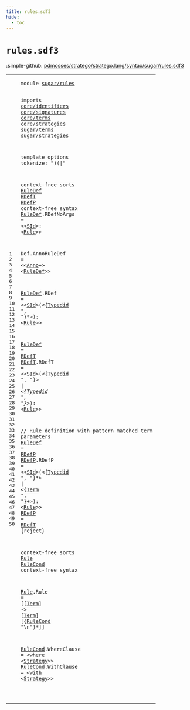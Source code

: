 ```yaml
---
title: rules.sdf3
hide:
  - toc
---
```


# `rules.sdf3`

:simple-github: [pdmosses/stratego/stratego.lang/syntax/sugar/rules.sdf3]

[pdmosses/stratego/stratego.lang/syntax/sugar/rules.sdf3]: https://github.com/pdmosses/stratego/blob/master/stratego.lang/syntax/sugar/rules.sdf3 "The source file on GitHub"

<div class="sdf3"><table class="highlighttable"><tbody><tr><td class="linenos"><div class="linenodiv"><pre><span></span>1
2
3
4
5
6
7
8
9
10
11
12
13
14
15
16
17
18
19
20
21
22
23
24
25
26
27
28
29
30
31
32
33
34
35
36
37
38
39
40
41
42
43
44
45
46
47
48
49
50
</pre></div></td>
<td class="code"><pre><code><span class="keyword">module</span> <a href="../strategies.sdf3#sugar/rules_115_126" id="sugar/rules_7_18" title="Referenced at ../strategies.sdf3 line 8">sugar/rules</a>

  <span class="keyword">imports</span>
    <a href="../../core/identifiers.sdf3#core/identifiers_7_23" id="core/identifiers_34_50" title="Defined at ../../core/identifiers.sdf3 line 1">core/identifiers</a>
    <a href="../../core/signatures.sdf3#core/signatures_7_22" id="core/signatures_55_70" title="Defined at ../../core/signatures.sdf3 line 1">core/signatures</a>
    <a href="../../core/terms.sdf3#core/terms_7_17" id="core/terms_75_85" title="Defined at ../../core/terms.sdf3 line 1">core/terms</a>
    <a href="../../core/strategies.sdf3#core/strategies_7_22" id="core/strategies_90_105" title="Defined at ../../core/strategies.sdf3 line 1">core/strategies</a>
    <a href="../terms.sdf3#sugar/terms_7_18" id="sugar/terms_110_121" title="Defined at ../terms.sdf3 line 1">sugar/terms</a>
    <a href="../strategies.sdf3#sugar/strategies_7_23" id="sugar/strategies_126_142" title="Defined at ../strategies.sdf3 line 1">sugar/strategies</a>

<span class="keyword">template options</span>
  <span class="keyword">tokenize</span>: ")(|"

<span class="keyword">context-free sorts</span> <a href="#RuleDef_315_322" id="RuleDef_199_206" title="Referenced at line 21; ../modules.sdf3 line 17; ../../deduplicated.sdf3 line 41">RuleDef</a> <a href="#RDefT_629_634" id="RDefT_207_212" title="Referenced at line 37">RDefT</a> <a href="#RDefP_543_548" id="RDefP_213_218" title="Referenced at line 33">RDefP</a>
<span class="keyword">context-free syntax</span>
  <a href="#RuleDef_315_322" id="RuleDef_241_248" title="Referenced at line 21; ../modules.sdf3 line 17; ../../deduplicated.sdf3 line 41">RuleDef</a>.<span class="cons_Constructor"><span id="RDefNoArgs_249_259" title="Not referenced locally, nor via imports">RDefNoArgs</span></span> =
&lt;&lt;<a href="../../core/strategies.sdf3#SId_686_689" id="SId_264_267" title="Defined at ../../core/strategies.sdf3 line 34, 37">SId</a>&gt;<span class="cons_String">:</span>
  &lt;<a href="#Rule_664_668" id="Rule_273_277" title="Defined at line 39, 42">Rule</a>&gt;&gt;

  <span id="Def_283_286" title="Not referenced locally, nor via imports">Def</span>.<span class="cons_Constructor"><span id="AnnoRuleDef_287_298" title="Not referenced locally, nor via imports">AnnoRuleDef</span></span> =
    &lt;&lt;<a href="../../core/strategies.sdf3#Anno_825_829" id="Anno_307_311" title="Defined at ../../core/strategies.sdf3 line 42, 44, 45, 46">Anno</a>+&gt; &lt;<a href="#RuleDef_199_206" id="RuleDef_315_322" title="Defined at line 14, 16, 23, 27, 33">RuleDef</a>&gt;&gt;

  <a href="#RuleDef_315_322" id="RuleDef_328_335" title="Referenced at line 21; ../modules.sdf3 line 17; ../../deduplicated.sdf3 line 41">RuleDef</a>.<span class="cons_Constructor"><span id="RDef_336_340" title="Not referenced locally, nor via imports">RDef</span></span> =
&lt;&lt;<a href="../../core/strategies.sdf3#SId_686_689" id="SId_345_348" title="Defined at ../../core/strategies.sdf3 line 34, 37">SId</a>&gt;<span class="cons_String">(</span>&lt;{<a href="../../core/strategies.sdf3#Typedid_953_960" id="Typedid_352_359" title="Defined at ../../core/strategies.sdf3 line 48, 50">Typedid</a> <span class="cons_Lit">", "</span>}*&gt;<span class="cons_String">):</span>
  &lt;<a href="#Rule_664_668" id="Rule_373_377" title="Defined at line 39, 42">Rule</a>&gt;&gt;

  <a href="#RuleDef_315_322" id="RuleDef_383_390" title="Referenced at line 21; ../modules.sdf3 line 17; ../../deduplicated.sdf3 line 41">RuleDef</a> = <a href="#RDefT_207_212" id="RDefT_393_398" title="Defined at line 14, 28">RDefT</a>
  <a href="#RDefT_629_634" id="RDefT_401_406" title="Referenced at line 37">RDefT</a>.<span class="cons_Constructor"><span id="RDefT_407_412" title="Not referenced locally, nor via imports">RDefT</span></span> =
&lt;&lt;<a href="../../core/strategies.sdf3#SId_686_689" id="SId_417_420" title="Defined at ../../core/strategies.sdf3 line 34, 37">SId</a>&gt;<span class="cons_String">(</span>&lt;{<a href="../../core/strategies.sdf3#Typedid_953_960" id="Typedid_424_431" title="Defined at ../../core/strategies.sdf3 line 48, 50">Typedid</a> <span class="cons_Lit">", "</span>}*&gt; <span class="cons_String">|</span> &lt;{<a href="../../core/strategies.sdf3#Typedid_953_960" id="Typedid_444_451" title="Defined at ../../core/strategies.sdf3 line 48, 50">Typedid</a> <span class="cons_Lit">", "</span>}*&gt;<span class="cons_String">):</span>
  &lt;<a href="#Rule_664_668" id="Rule_465_469" title="Defined at line 39, 42">Rule</a>&gt;&gt;

  <span class="layout">// Rule definition with pattern matched term parameters</span>
  <a href="#RuleDef_315_322" id="RuleDef_533_540" title="Referenced at line 21; ../modules.sdf3 line 17; ../../deduplicated.sdf3 line 41">RuleDef</a> = <a href="#RDefP_213_218" id="RDefP_543_548" title="Defined at line 14, 34, 37">RDefP</a>
  <a href="#RDefP_543_548" id="RDefP_551_556" title="Referenced at line 33">RDefP</a>.<span class="cons_Constructor"><span id="RDefP_557_562" title="Not referenced locally, nor via imports">RDefP</span></span> =
&lt;&lt;<a href="../../core/strategies.sdf3#SId_686_689" id="SId_567_570" title="Defined at ../../core/strategies.sdf3 line 34, 37">SId</a>&gt;<span class="cons_String">(</span>&lt;{<a href="../../core/strategies.sdf3#Typedid_953_960" id="Typedid_574_581" title="Defined at ../../core/strategies.sdf3 line 48, 50">Typedid</a> <span class="cons_Lit">", "</span>}*&gt; <span class="cons_String">|</span> &lt;{<a href="../../core/terms.sdf3#Term_180_184" id="Term_594_598" title="Defined at ../../core/terms.sdf3 line 13, 16, 17, 18, 19">Term</a> <span class="cons_Lit">", "</span>}+&gt;<span class="cons_String">):</span>
  &lt;<a href="#Rule_664_668" id="Rule_612_616" title="Defined at line 39, 42">Rule</a>&gt;&gt;
  <a href="#RDefP_543_548" id="RDefP_621_626" title="Referenced at line 33">RDefP</a> = <a href="#RDefT_207_212" id="RDefT_629_634" title="Defined at line 14, 28">RDefT</a> {<span class="keyword">reject</span>}

<span class="keyword">context-free sorts</span> <a href="#Rule_612_616" id="Rule_664_668" title="Referenced at line 36; ../dynamic-rules.sdf3 line 45; ../strategies.sdf3 line 78">Rule</a> <a href="#RuleCond_735_743" id="RuleCond_669_677" title="Referenced at line 43">RuleCond</a>
<span class="keyword">context-free syntax</span>

  <a href="#Rule_612_616" id="Rule_701_705" title="Referenced at line 36; ../dynamic-rules.sdf3 line 45; ../strategies.sdf3 line 78">Rule</a>.<span class="cons_Constructor"><span id="Rule_706_710" title="Not referenced locally, nor via imports">Rule</span></span> = [[<a href="../../core/terms.sdf3#Term_180_184" id="Term_715_719" title="Defined at ../../core/terms.sdf3 line 13, 16, 17, 18, 19">Term</a>] <span class="cons_String">-&gt;</span> [<a href="../../core/terms.sdf3#Term_180_184" id="Term_725_729" title="Defined at ../../core/terms.sdf3 line 13, 16, 17, 18, 19">Term</a>]
  [{<a href="#RuleCond_669_677" id="RuleCond_735_743" title="Defined at line 39, 45, 48">RuleCond</a> <span class="cons_Lit">"\n"</span>}*]]

  <a href="#RuleCond_735_743" id="RuleCond_756_764" title="Referenced at line 43">RuleCond</a>.<span class="cons_Constructor"><span id="WhereClause_765_776" title="Not referenced locally, nor via imports">WhereClause</span></span> =
&lt;<span class="cons_String">where</span>
  &lt;<a href="../../core/strategies.sdf3#Strategy_1040_1048" id="Strategy_789_797" title="Defined at ../../core/strategies.sdf3 line 53, 55, 56, 57, 58, 59, 60, 61, 62, 63, 64, 65, 66, 67, 71, 78, 81, 84">Strategy</a>&gt;&gt;
  <a href="#RuleCond_735_743" id="RuleCond_802_810" title="Referenced at line 43">RuleCond</a>.<span class="cons_Constructor"><span id="WithClause_811_821" title="Not referenced locally, nor via imports">WithClause</span></span> =
&lt;<span class="cons_String">with</span>
  &lt;<a href="../../core/strategies.sdf3#Strategy_1040_1048" id="Strategy_833_841" title="Defined at ../../core/strategies.sdf3 line 53, 55, 56, 57, 58, 59, 60, 61, 62, 63, 64, 65, 66, 67, 71, 78, 81, 84">Strategy</a>&gt;&gt;



</code></pre></td></tr></tbody></table></div>